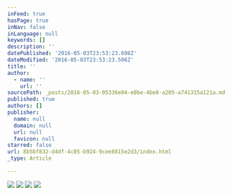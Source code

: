 ```yaml
---
inFeed: true
hasPage: true
inNav: false
inLanguage: null
keywords: []
description: ''
datePublished: '2016-05-03T23:53:23.608Z'
dateModified: '2016-05-03T23:53:23.506Z'
title: ''
author:
  - name: ''
    url: ''
sourcePath: _posts/2016-05-03-05336e04-e0be-4be8-a205-a741315a121a.md
published: true
authors: []
publisher:
  name: null
  domain: null
  url: null
  favicon: null
starred: false
url: 8b5bf832-d4df-4c05-b924-9cee8815e2d3/index.html
_type: Article

---
```

![](https://s3-us-west-2.amazonaws.com/the-grid-img/p/1acf6e3ae57e13bd5d8188f6ec191ff58ab5eed6.jpg)
![](https://s3-us-west-2.amazonaws.com/the-grid-img/p/1ea9fffd27fbb7ae351224ce225bffcbfc1cb49c.jpg)
![](https://s3-us-west-2.amazonaws.com/the-grid-img/p/cc271b18e8ff1a5c683ffea91b21566372b43ac7.jpg)
![](https://s3-us-west-2.amazonaws.com/the-grid-img/p/974e0856f4b516172ab90f11d203e069bdf18781.jpg)